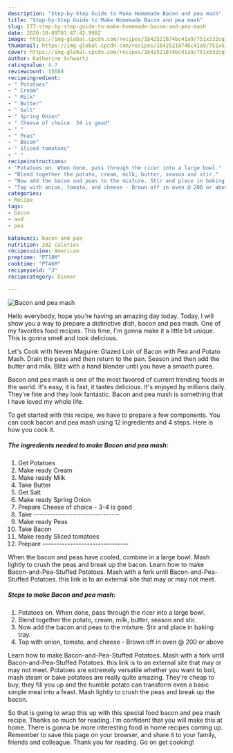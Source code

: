 ```yaml
---
description: "Step-by-Step Guide to Make Homemade Bacon and pea mash"
title: "Step-by-Step Guide to Make Homemade Bacon and pea mash"
slug: 277-step-by-step-guide-to-make-homemade-bacon-and-pea-mash
date: 2020-10-09T01:47:42.998Z
image: https://img-global.cpcdn.com/recipes/1b42521874bc41a9/751x532cq70/bacon-and-pea-mash-recipe-main-photo.jpg
thumbnail: https://img-global.cpcdn.com/recipes/1b42521874bc41a9/751x532cq70/bacon-and-pea-mash-recipe-main-photo.jpg
cover: https://img-global.cpcdn.com/recipes/1b42521874bc41a9/751x532cq70/bacon-and-pea-mash-recipe-main-photo.jpg
author: Katherine Schwartz
ratingvalue: 4.7
reviewcount: 15688
recipeingredient:
- " Potatoes"
- " Cream"
- " Milk"
- " Butter"
- " Salt"
- " Spring Onion"
- " Cheese of choice  34 is good"
- " "
- " Peas"
- " Bacon"
- " Sliced tomatoes"
- " "
recipeinstructions:
- "Potatoes on. When done, pass through the ricer into a large bowl."
- "Blend together the potato, cream, milk, butter, season and stir."
- "Now add the bacon and peas to the mixture. Stir and place in baking tray."
- "Top with onion, tomato, and cheese - Brown off in oven @ 200 or above"
categories:
- Recipe
tags:
- bacon
- and
- pea

katakunci: bacon and pea 
nutrition: 202 calories
recipecuisine: American
preptime: "PT18M"
cooktime: "PT46M"
recipeyield: "3"
recipecategory: Dinner

---
```



![Bacon and pea mash](https://img-global.cpcdn.com/recipes/1b42521874bc41a9/751x532cq70/bacon-and-pea-mash-recipe-main-photo.jpg)

Hello everybody, hope you're having an amazing day today. Today, I will show you a way to prepare a distinctive dish, bacon and pea mash. One of my favorites food recipes. This time, I'm gonna make it a little bit unique. This is gonna smell and look delicious.

Let&#39;s Cook with Neven Maguire: Glazed Loin of Bacon with Pea and Potato Mash. Drain the peas and then return to the pan. Season and then add the butter and milk. Blitz with a hand blender until you have a smooth puree.

Bacon and pea mash is one of the most favored of current trending foods in the world. It's easy, it is fast, it tastes delicious. It's enjoyed by millions daily. They're fine and they look fantastic. Bacon and pea mash is something that I have loved my whole life.


To get started with this recipe, we have to prepare a few components. You can cook bacon and pea mash using 12 ingredients and 4 steps. Here is how you cook it.

<!--inarticleads1-->

##### The ingredients needed to make Bacon and pea mash:

1. Get  Potatoes
1. Make ready  Cream
1. Make ready  Milk
1. Take  Butter
1. Get  Salt
1. Make ready  Spring Onion
1. Prepare  Cheese of choice - 3-4 is good
1. Take  -------------------------------
1. Make ready  Peas
1. Take  Bacon
1. Make ready  Sliced tomatoes
1. Prepare  -------------------------------


When the bacon and peas have cooled, combine in a large bowl. Mash lightly to crush the peas and break up the bacon. Learn how to make Bacon-and-Pea-Stuffed Potatoes. Mash with a fork until Bacon-and-Pea-Stuffed Potatoes. this link is to an external site that may or may not meet. 

<!--inarticleads2-->

##### Steps to make Bacon and pea mash:

1. Potatoes on. When done, pass through the ricer into a large bowl.
1. Blend together the potato, cream, milk, butter, season and stir.
1. Now add the bacon and peas to the mixture. Stir and place in baking tray.
1. Top with onion, tomato, and cheese - Brown off in oven @ 200 or above


Learn how to make Bacon-and-Pea-Stuffed Potatoes. Mash with a fork until Bacon-and-Pea-Stuffed Potatoes. this link is to an external site that may or may not meet. Potatoes are extremely versatile whether you want to boil, mash steam or bake potatoes are really quite amazing. They&#39;re cheap to buy, they fill you up and the humble potato can transform even a basic simple meal into a feast. Mash lightly to crush the peas and break up the bacon. 

So that is going to wrap this up with this special food bacon and pea mash recipe. Thanks so much for reading. I'm confident that you will make this at home. There is gonna be more interesting food in home recipes coming up. Remember to save this page on your browser, and share it to your family, friends and colleague. Thank you for reading. Go on get cooking!

